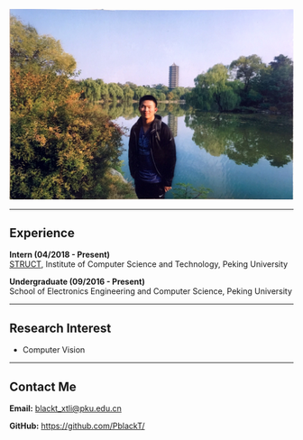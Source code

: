   ![photo](./self.jpg)

---

## Experience

**Intern (04/2018 - Present)**  
[STRUCT](http://www.icst.pku.edu.cn/struct/), Institute of Computer Science and Technology, Peking University

**Undergraduate (09/2016 - Present)**  
School of Electronics Engineering and Computer Science, Peking University

---

## Research Interest

+ Computer Vision  

---

## Contact Me

**Email:** blackt_xtli@pku.edu.cn

**GitHub:** https://github.com/PblackT/
